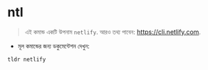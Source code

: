# ntl

> এই কমান্ড একটি উপনাম `netlify`.
> আরও তথ্য পাবেন: <https://cli.netlify.com>.

- মূল কমান্ডের জন্য ডকুমেন্টেশন দেখুন:

`tldr netlify`
